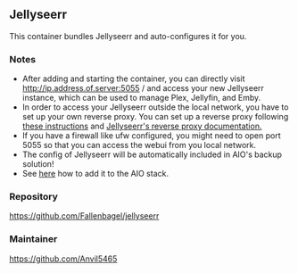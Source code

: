 ## Jellyseerr
This container bundles Jellyseerr and auto-configures it for you.

### Notes
- After adding and starting the container, you can directly visit http://ip.address.of.server:5055 / and access your new Jellyseerr instance, which can be used to manage Plex, Jellyfin, and Emby.
- In order to access your Jellyseerr outside the local network, you have to set up your own reverse proxy. You can set up a reverse proxy following [these instructions](https://github.com/nextcloud/all-in-one/blob/main/reverse-proxy.md) and [Jellyseerr's reverse proxy documentation.](https://docs.jellyseerr.dev/extending-jellyseerr/reverse-proxy)
- If you have a firewall like ufw configured, you might need to open port 5055 so that you can access the webui from you local network.
- The config of Jellyseerr will be automatically included in AIO's backup solution!
- See [here](https://github.com/nextcloud/all-in-one/tree/main/community-containers#community-containers) how to add it to the AIO stack.


### Repository
https://github.com/Fallenbagel/jellyseerr

### Maintainer
https://github.com/Anvil5465

